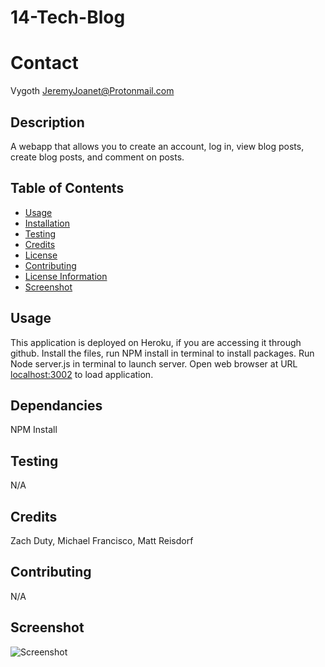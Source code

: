 # 14-Tech-Blog

# Contact
Vygoth
JeremyJoanet@Protonmail.com

## Description
A webapp that allows you to create an account, log in, view blog posts, create blog posts, and comment on posts.

## Table of Contents
- [Usage](#Usage)
- [Installation](#Dependancies)
- [Testing](#Testing)
- [Credits](#Credits)
- [License](#License)
- [Contributing](#Contributing)
- [License Information](#LicenseInfo)
- [Screenshot](#Screenshot)

## Usage
This application is deployed on Heroku, if you are accessing it through github. Install the files, run NPM install in terminal to install packages. Run Node server.js in terminal to launch server. Open web browser at URL <localhost:3002> to load application.

## Dependancies
NPM Install

## Testing
N/A

## Credits
Zach Duty, Michael Francisco, Matt Reisdorf

## Contributing
N/A

## Screenshot
![Screenshot](./assets/img/screenshot.png)
